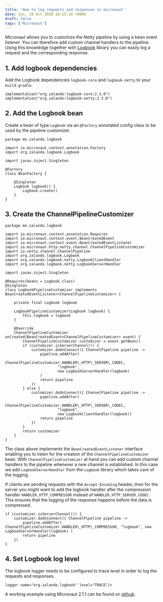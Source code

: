 ```yaml
---
title: 'How to log requests and responses in micronaut'
date: Sun, 18 Oct 2020 20:25:10 +0000
draft: false
tags: ['Micronaut']
---
```


Micronaut allows you to customize the Netty pipeline by using a bean event listener. You can therefore add custom channel handlers to the pipeline. Using this knowledge together with [Logbook](https://github.com/zalando/logbook) library you can easily log a request and the corresponding response.

1\. Add logbook dependencies
----------------------------

Add the Logbook dependencies `logbook-core` and `logbook-netty` to your `build.gradle`.

`implementation("org.zalando:logbook-core:2.3.0") implementation("org.zalando:logbook-netty:2.3.0")`

2\. Add the Logbook bean
------------------------

Create a bean of type `Logbook` via an `@Factory` annotated config class to be used by the pipeline customizer.

```
package mn.zalando.logbook

import io.micronaut.context.annotation.Factory
import org.zalando.logbook.Logbook

import javax.inject.Singleton

@Factory
class BeanFactory {

    @Singleton
    Logbook logbook() {
        Logbook.create()
    }
}

```

3\. Create the ChannelPipelineCustomizer
----------------------------------------

```
package mn.zalando.logbook

import io.micronaut.context.annotation.Requires
import io.micronaut.context.event.BeanCreatedEvent
import io.micronaut.context.event.BeanCreatedEventListener
import io.micronaut.http.netty.channel.ChannelPipelineCustomizer
import io.netty.channel.ChannelPipeline
import org.zalando.logbook.Logbook
import org.zalando.logbook.netty.LogbookClientHandler
import org.zalando.logbook.netty.LogbookServerHandler

import javax.inject.Singleton

@Requires(beans = Logbook.class)
@Singleton
class LogbookPipelineCustomizer implements BeanCreatedEventListener<ChannelPipelineCustomizer> {

    private final Logbook logbook

    LogbookPipelineCustomizer(Logbook logbook) {
        this.logbook = logbook
    }

    @Override
    ChannelPipelineCustomizer onCreated(BeanCreatedEvent<ChannelPipelineCustomizer> event) {
        ChannelPipelineCustomizer customizer = event.getBean()
        if (customizer.isServerChannel()) {
            customizer.doOnConnect({ ChannelPipeline pipeline ->
                pipeline.addAfter(
                        ChannelPipelineCustomizer.HANDLER\_HTTP\_SERVER\_CODEC,
                        "logbook",
                        new LogbookServerHandler(logbook)
                )
                return pipeline
            })
        } else {
            customizer.doOnConnect({ ChannelPipeline pipeline ->
                pipeline.addAfter(
                        ChannelPipelineCustomizer.HANDLER\_HTTP\_SERVER\_CODEC,
                        "logbook",
                        new LogbookClientHandler(logbook))
                return pipeline
            })
        }
        return customizer
    }
}

```

The class above implements the `BeanCreatedEventListener` interface enabling you to listen for the creation of the `ChannelPipelineCustomizer` bean. With `ChannelPipelineCustomizer` at hand you can add custom channel handlers to the pipeline whenever a new channel is established. In this case we add `LogbookServerHandler` from the `Logbook` library which takes care of the logging.

If clients are sending requests with the `Accept-Encoding` header, then for the server you might want to add the logbook handler after the compression handler `HANDLER_HTTP_COMPRESSOR` instead of `HANDLER_HTTP_SERVER_CODEC`. This ensures that the logging of the response happens before the data is compressed.

```
if (customizer.isServerChannel()) { 
 	customizer.doOnConnect({ ChannelPipeline pipeline -> 
 		pipeline.addAfter( ChannelPipelineCustomizer.HANDLER\_HTTP\_COMPRESSOR, "logbook", new LogbookServerHandler(logbook) ) 
 		return pipeline 
 	}) 
}
```

4\. Set Logbook log level
-------------------------

The logbook logger needs to be configured to trace level in order to log the requests and responses.

`logger name="org.zalando.logbook" level="TRACE"/>`

A working example using Micronaut 2.1.1 can be found on [github](https://github.com/amuponda/blog-posts/tree/master/mn-zalando-logbook "https://github.com/amuponda/blog-posts/tree/master/mn-zalando-logbook").